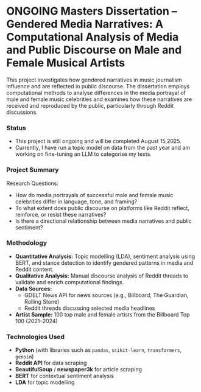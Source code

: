 # ONGOING Masters Dissertation – Gendered Media Narratives: A Computational Analysis of Media and Public Discourse on Male and Female Musical Artists

This project investigates how gendered narratives in music journalism influence and are reflected in public discourse. The dissertation employs computational methods to analyse differences in the media portrayal of male and female music celebrities and examines how these narratives are received and reproduced by the public, particularly through Reddit discussions.

### Status
- This project is still ongoing and will be completed August 15,2025.
- Currently, I have run a topic model on data from the past year and am working on fine-tuning an LLM to categorise my texts.

### Project Summary

Research Questions:

- How do media portrayals of successful male and female music celebrities differ in language, tone, and framing?
- To what extent does public discourse on platforms like Reddit reflect, reinforce, or resist these narratives?
- Is there a directional relationship between media narratives and public sentiment?

### Methodology

- **Quantitative Analysis:** Topic modelling (LDA), sentiment analysis using BERT, and stance detection to identify gendered patterns in media and Reddit content.
- **Qualitative Analysis:** Manual discourse analysis of Reddit threads to validate and enrich computational findings.
- **Data Sources:** 
  - GDELT News API for news sources (e.g., Billboard, The Guardian, Rolling Stone)
  - Reddit threads discussing selected media headlines
- **Artist Sample:** 100 top male and female artists from the Billboard Top 100 (2021–2024)

### Technologies Used

- **Python** (with libraries such as `pandas`, `scikit-learn`, `transformers`, `gensim`)
- **Reddit API** for data scraping
- **BeautifulSoup** / **newspaper3k** for article scraping
- **BERT** for contextual sentiment analysis
- **LDA** for topic modelling
